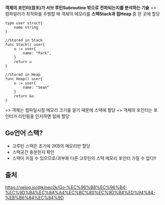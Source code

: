 **객체의 포인터(참조)가 서브 루틴Subroutine 밖으로 전파되는지를 분석하는 기술**
=> 컴파일러가 최적화를 수행할 때 객체의 메모리를 **스택Stack과 힙Heap** 중 한 곳에 할당

```
type user struct{
	name string
}

//Stored in Stack
func Stack() user{
	u := user{
		name: "Park",
	}
	return u
}

//Stored in Heap
func Heap() user{
	u := user{
		name: "Sean"
	}
	return &u
}
```
=> 객체는 컴파일시점 메모리 크기를 알기 때문에 스택에 할당
=> 객체의 포인터는 포인터가 리턴됨을 인지하면 힙에 할당

## Go언어 스택?
- 고루틴 스택은 초기에 2KB의 메모리만 할당
- 스택공간 충분한지 확인
- 스택이 커질 수 있으므로/과부화 다른 고루틴의 스택 메모리 포인터 가질 수 없다!!



## 출처
https://velog.io/@kineo2k/Go-%EC%96%B8%EC%96%B4-%EC%9D%B4%EC%8A%A4%EC%BC%80%EC%9D%B4%ED%94%84-%EB%B6%84%EC%84%9D


